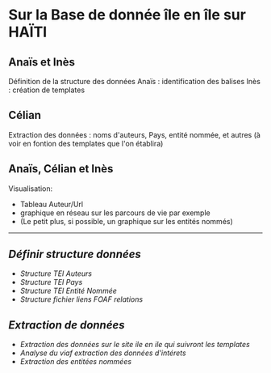 # Sur la Base de donnée île en île sur HAÏTI

## Anaïs et Inès
Définition de la structure des données
Anaïs : identification des balises
Inès : création de templates

## Célian
Extraction des données : noms d'auteurs, Pays, entité nommée, et autres (à voir en fontion des templates que l'on établira)

## Anaïs, Célian et Inès
Visualisation: 
* Tableau Auteur/Url
* graphique en réseau sur les parcours de vie par exemple
* (Le petit plus, si possible, un graphique sur les entités nommés)


----------------
## _Définir structure données_
* _Structure TEI Auteurs_
* _Structure TEI Pays_
* _Structure TEI Entité Nommée_
* _Structure fichier liens FOAF relations_

## _Extraction de données_
* _Extraction des données sur le site ile en ile qui suivront les templates_
* _Analyse du viaf extraction des données d'intérets_
* _Extraction des entitées nommées_
